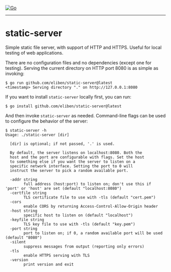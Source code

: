 [![Go](https://github.com/eliben/static-server/actions/workflows/go.yml/badge.svg)](https://github.com/eliben/static-server/actions/workflows/go.yml)

----

# static-server

Simple static file server, with support of HTTP and HTTPS. Useful for local testing of web applications.


There are no configuration files and no dependencies (except one for testing). Serving the current directory on HTTP port 8080 is as simple as invoking:

```
$ go run github.com/eliben/static-server@latest
<timestamp> Serving directory "." on http://127.0.0.1:8080
```

If you want to install `static-server` locally first, you can run:

```
$ go install github.com/eliben/static-server@latest
```

And then invoke `static-server` as needed. Command-line flags can be used to
configure the behavior of the server:

```
$ static-server -h
Usage: ./static-server [dir]

  [dir] is optional; if not passed, '.' is used.

  By default, the server listens on localhost:8080. Both the
  host and the port are configurable with flags. Set the host
  to something else if you want the server to listen on a
  specific network interface. Setting the port to 0 will
  instruct the server to pick a random available port.

  -addr string
    	full address (host:port) to listen on; don't use this if 'port' or 'host' are set (default "localhost:8080")
  -certfile string
    	TLS certificate file to use with -tls (default "cert.pem")
  -cors
    	enable CORS by returning Access-Control-Allow-Origin header
  -host string
    	specific host to listen on (default "localhost")
  -keyfile string
    	TLS key file to use with -tls (default "key.pem")
  -port string
    	port to listen on; if 0, a random available port will be used (default "8080")
  -silent
    	suppress messages from output (reporting only errors)
  -tls
    	enable HTTPS serving with TLS
  -version
    	print version and exit
```
